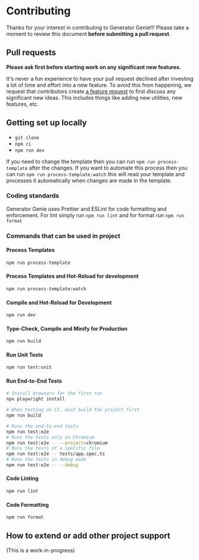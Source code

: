 # Contributing

Thanks for your interest in contributing to Generator Genie!!! Please take a moment to review this document **before submitting a pull request**.

## Pull requests

**Please ask first before starting work on any significant new features.**

It's never a fun experience to have your pull request declined after investing a lot of time and effort into a new feature. To avoid this from happening, we request that contributors create [a feature request](https://github.com/ideasbucketlabs/generator-genie/discussions/new?category=ideas) to first discuss any significant new ideas. This includes things like adding new utilities, new features, etc.

## Getting set up locally
* `git clone`
* `npm ci`
* `npm run dev`

If you need to change the template then you can run `npm run process-template` after the changes. If you want to automate this process then you can run `npm run process-template:watch` this will read your template and processes it automatically when changes are made in the template.

### Coding standards
Generator Genie uses Prettier and ESLint for code formatting and enforcement.
For lint simply run `npm run lint` and for format run `npm run format`

### Commands that can be used in project
#### Process Templates

```sh
npm run process-template
```

#### Process Templates and Hot-Reload for development
```sh
npm run process-template:watch
```


#### Compile and Hot-Reload for Development

```sh
npm run dev
```

#### Type-Check, Compile and Minify for Production

```sh
npm run build
```

#### Run Unit Tests

```sh
npm run test:unit
```

#### Run End-to-End Tests

```sh
# Install browsers for the first run
npx playwright install

# When testing on CI, must build the project first
npm run build

# Runs the end-to-end tests
npm run test:e2e
# Runs the tests only on Chromium
npm run test:e2e -- --project=chromium
# Runs the tests of a specific file
npm run test:e2e -- tests/app.spec.ts
# Runs the tests in debug mode
npm run test:e2e -- --debug
```

#### Code Linting

```sh
npm run lint
```

#### Code Formatting

```sh
npm run format
```
## How to extend or add other project support
(This is a work-in-progress)

